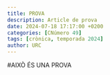 ```yaml
---
title: PROVA
description: Article de prova
date: 2024-07-18 17:17:00 +0200
categories: [CNúmero 49]
tags: [crònica, temporada 2024]
author: URC
---
```


#AIXÒ ÉS UNA PROVA